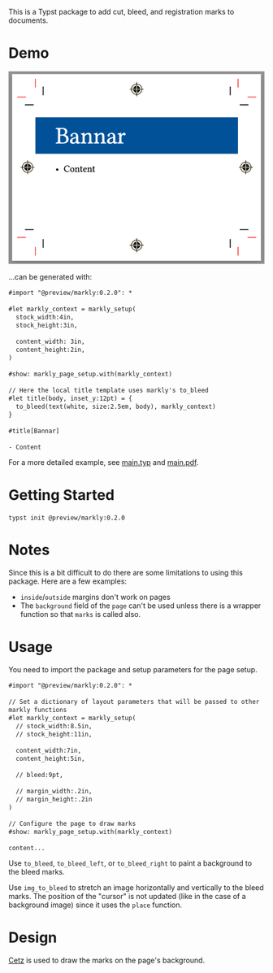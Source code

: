 This is a Typst package to add cut, bleed, and registration marks to documents.


# Demo

![Markly Demo](img.png)

...can be generated with:

```typst
#import "@preview/markly:0.2.0": *

#let markly_context = markly_setup(
  stock_width:4in,
  stock_height:3in,

  content_width: 3in,
  content_height:2in,
)

#show: markly_page_setup.with(markly_context)

// Here the local title template uses markly's to_bleed
#let title(body, inset_y:12pt) = {
  to_bleed(text(white, size:2.5em, body), markly_context)
}

#title[Bannar]

- Content
```


For a more detailed example, see [main.typ](template/main.typ) and [main.pdf](main.pdf).

# Getting Started

    typst init @preview/markly:0.2.0


# Notes

Since this is a bit difficult to do there are some limitations to using this package.  Here are a few examples:

* `inside`/`outside` margins don't work on pages
* The `background` field of the `page` can't be used unless there is a wrapper function so that `marks` is called also.


# Usage

You need to import the package and setup parameters for the page setup.


```typst
#import "@preview/markly:0.2.0": *

// Set a dictionary of layout parameters that will be passed to other markly functions
#let markly_context = markly_setup(
  // stock_width:8.5in,
  // stock_height:11in,

  content_width:7in,
  content_height:5in,

  // bleed:9pt,

  // margin_width:.2in,
  // margin_height:.2in
)

// Configure the page to draw marks
#show: markly_page_setup.with(markly_context)

content...

```

Use `to_bleed`, `to_bleed_left`, or `to_bleed_right` to paint a background to the bleed marks.

Use `img_to_bleed` to stretch an image horizontally and vertically to the bleed marks.  The position of the "cursor" is not updated (like in the case of a background image) since it uses the `place` function.


# Design

[Cetz](https://github.com/cetz-package/cetz) is used to draw the marks on the page's background.
